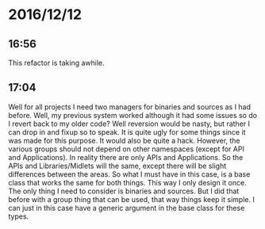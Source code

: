 # 2016/12/12

## 16:56

This refactor is taking awhile.

## 17:04

Well for all projects I need two managers for binaries and sources as I had
before. Well, my previous system worked although it had some issues so do I
revert back to my older code? Well reversion would be nasty, but rather I
can drop in and fixup so to speak. It is quite ugly for some things since it
was made for this purpose. It would also be quite a hack. However, the
various groups should not depend on other namespaces (except for API and
Applications). In reality there are only APIs and Applications. So the APIs
and Libraries/Midlets will the same, except there will be slight differences
between the areas. So what I must have in this case, is a base class that
works the same for both things. This way I only design it once. The only
thing I need to consider is binaries and sources. But I did that before with
a group thing that can be used, that way things keep it simple. I can just in
this case have a generic argument in the base class for these types.

